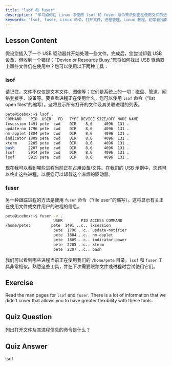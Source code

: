 ```yaml
---
title: "lsof 和 fuser"
description: "学习如何在 Linux 中使用 lsof 和 fuser 命令来识别正在使用文件的进程。理解“设备或资源忙”错误并有效管理打开的文件。"
keywords: "lsof, fuser, Linux 命令，打开文件，进程管理，Linux 教程，初学者指南，设备忙"
---
```


## Lesson Content

假设您插入了一个 USB 驱动器并开始处理一些文件。完成后，您尝试卸载 USB 设备，但收到一个错误：“Device or Resource Busy.”您将如何找出 USB 驱动器上哪些文件仍在使用中？您可以使用以下两种工具：

### lsof

请记住，文件不仅仅是文本文件、图像等；它们是系统上的一切：磁盘、管道、网络套接字、设备等。要查看进程正在使用什么，您可以使用 `lsof` 命令（“list open files”的缩写）。这将显示所有打开的文件及其关联进程的列表。

```bash
pete@icebox:~$ lsof .
COMMAND    PID  USER   FD   TYPE DEVICE SIZE/OFF NODE NAME
lxsession 1491 pete  cwd    DIR    8,6     4096  131 .
update-no 1796 pete  cwd    DIR    8,6     4096  131 .
nm-applet 1804 pete  cwd    DIR    8,6     4096  131 .
indicator 1809 pete  cwd    DIR    8,6     4096  131 .
xterm     2205 pete  cwd    DIR    8,6     4096  131 .
bash      2207 pete  cwd    DIR    8,6     4096  131 .
lsof      5914 pete  cwd    DIR    8,6     4096  131 .
lsof      5915 pete  cwd    DIR    8,6     4096  131 .
```

现在我可以看到哪些进程当前正在占用设备/文件。在我们的 USB 示例中，您还可以终止这些进程，以便您可以卸载这个麻烦的驱动器。

### fuser

另一种跟踪进程的方法是使用 `fuser` 命令（“file user”的缩写）。这将显示有关正在使用文件或文件用户的进程的信息。

```bash
pete@icebox:~$ fuser -v .
                     USER        PID ACCESS COMMAND
/home/pete:         pete  1491 ..c.. lxsession
                     pete  1796 ..c.. update-notifier
                     pete  1804 ..c.. nm-applet
                     pete  1809 ..c.. indicator-power
                     pete  2205 ..c.. xterm
                     pete  2207 ..c.. bash
```

我们可以看到哪些进程当前正在使用我们的 `/home/pete` 目录。`lsof` 和 `fuser` 工具非常相似。熟悉这些工具，并在下次需要跟踪文件或进程时尝试使用它们。

## Exercise

Read the man pages for `lsof` and `fuser`. There is a lot of information that we didn't cover that allows you to have greater flexibility with these tools.

## Quiz Question

列出打开文件及其进程信息的命令是什么？

## Quiz Answer

lsof
